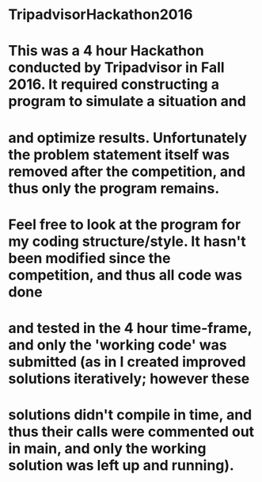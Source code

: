 # TripadvisorHackathon2016

# This was a 4 hour Hackathon conducted by Tripadvisor in Fall 2016. It required constructing a program to simulate a situation and 
# and optimize results. Unfortunately the problem statement itself was removed after the competition, and thus only the program remains. 

# Feel free to look at the program for my coding structure/style. It hasn't been modified since the competition, and thus all code was done
# and tested in the 4 hour time-frame, and only the 'working code' was submitted (as in I created improved solutions iteratively; however these
# solutions didn't compile in time, and thus their calls were commented out in main, and only the working solution was left up and running).

